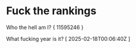# Fuck the rankings

Who the hell am I?
{ 11595246 }

What fucking year is it?
[ 2025-02-18T00:06:40Z ]
